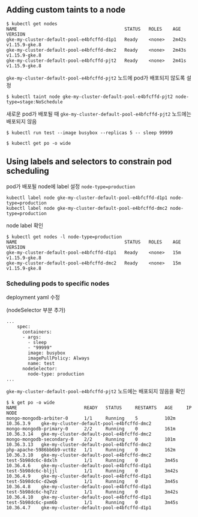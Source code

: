 

## Adding custom taints to a node

```
$ kubectl get nodes
NAME                                        STATUS   ROLES    AGE     VERSION
gke-my-cluster-default-pool-e4bfcffd-d1p1   Ready    <none>   2m42s   v1.15.9-gke.8
gke-my-cluster-default-pool-e4bfcffd-dmc2   Ready    <none>   2m43s   v1.15.9-gke.8
gke-my-cluster-default-pool-e4bfcffd-pjt2   Ready    <none>   2m41s   v1.15.9-gke.8
```



`gke-my-cluster-default-pool-e4bfcffd-pjt2`  노드에 pod가 배포되지 않도록 설정

```
$ kubectl taint node gke-my-cluster-default-pool-e4bfcffd-pjt2 node-type=stage:NoSchedule
```



새로운 pod가 배포될 때 `gke-my-cluster-default-pool-e4bfcffd-pjt2` 노드에는 배포되지 않음

```
$ kubectl run test --image busybox --replicas 5 -- sleep 99999

$ kubectl get po -o wide
```



## Using labels and selectors to constrain pod scheduling

pod가 배포될 node에 label 설정  `node-type=production`

```
kubectl label node gke-my-cluster-default-pool-e4bfcffd-d1p1 node-type=production
kubectl label node gke-my-cluster-default-pool-e4bfcffd-dmc2 node-type=production
```



node label 확인

```
$ kubectl get nodes -l node-type=production
NAME                                        STATUS   ROLES    AGE   VERSION
gke-my-cluster-default-pool-e4bfcffd-d1p1   Ready    <none>   15m   v1.15.9-gke.8
gke-my-cluster-default-pool-e4bfcffd-dmc2   Ready    <none>   15m   v1.15.9-gke.8
```



### Scheduling pods to specific nodes

deployment yaml 수정

(nodeSelector 부분 추가)

```
...
    spec:
      containers:
      - args:
        - sleep
        - "99999"
        image: busybox
        imagePullPolicy: Always
        name: test
      nodeSelector:
        node-type: production
...        
```



`gke-my-cluster-default-pool-e4bfcffd-pjt2` 노드에는 배포되지 않음을 확인

```
$ k get po -o wide 
NAME                         READY   STATUS     RESTARTS   AGE     IP           NODE                                     
mongo-mongodb-arbiter-0      1/1     Running    5          102m    10.36.3.9    gke-my-cluster-default-pool-e4bfcffd-dmc2
mongo-mongodb-primary-0      2/2     Running    0          161m    10.36.3.14   gke-my-cluster-default-pool-e4bfcffd-dmc2
mongo-mongodb-secondary-0    2/2     Running    0          101m    10.36.3.13   gke-my-cluster-default-pool-e4bfcffd-dmc2
php-apache-5986bb6b9-vct8z   1/1     Running    0          162m    10.36.3.10   gke-my-cluster-default-pool-e4bfcffd-dmc2
test-5b98dc6c-8dxlh          1/1     Running    0          3m45s   10.36.4.6    gke-my-cluster-default-pool-e4bfcffd-d1p1
test-5b98dc6c-bljjl          1/1     Running    0          3m42s   10.36.4.9    gke-my-cluster-default-pool-e4bfcffd-d1p1
test-5b98dc6c-d2wq6          1/1     Running    0          3m45s   10.36.4.8    gke-my-cluster-default-pool-e4bfcffd-d1p1
test-5b98dc6c-hq7zz          1/1     Running    0          3m42s   10.36.4.10   gke-my-cluster-default-pool-e4bfcffd-d1p1
test-5b98dc6c-pxm6b          1/1     Running    0          3m45s   10.36.4.7    gke-my-cluster-default-pool-e4bfcffd-d1p1
```



